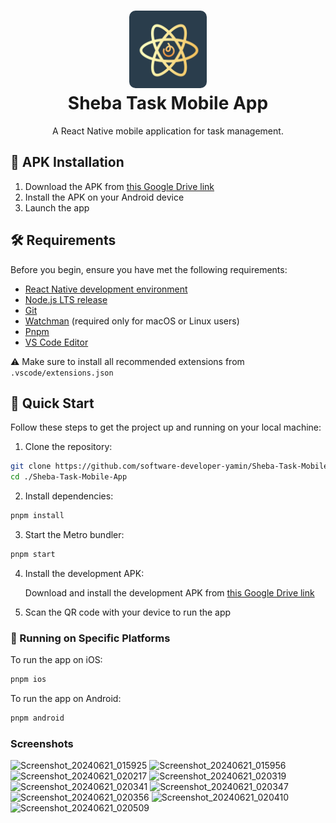 <h1 align="center">
  <img alt="logo" src="./assets/icon.png" width="124px" style="border-radius:10px"/><br/>
  Sheba Task Mobile App
</h1>

<p align="center">
  A React Native mobile application for task management.
</p>

## 📱 APK Installation

1. Download the APK from [this Google Drive link](https://drive.google.com/file/d/17AxDUXeqDSiba5TSRrPSWzlK1c41uZE5/view?usp=sharing)
2. Install the APK on your Android device
3. Launch the app

## 🛠 Requirements

Before you begin, ensure you have met the following requirements:

- [React Native development environment](https://reactnative.dev/docs/environment-setup)
- [Node.js LTS release](https://nodejs.org/en/)
- [Git](https://git-scm.com/)
- [Watchman](https://facebook.github.io/watchman/docs/install#buildinstall) (required only for macOS or Linux users)
- [Pnpm](https://pnpm.io/installation)
- [VS Code Editor](https://code.visualstudio.com/download)

⚠️ Make sure to install all recommended extensions from `.vscode/extensions.json`

## 🚀 Quick Start

Follow these steps to get the project up and running on your local machine:

1. Clone the repository:

```sh
git clone https://github.com/software-developer-yamin/Sheba-Task-Mobile-App.git
cd ./Sheba-Task-Mobile-App
```

2. Install dependencies:

```sh
pnpm install
```

3. Start the Metro bundler:

```sh
pnpm start
```

4. Install the development APK:

   Download and install the development APK from [this Google Drive link](https://drive.google.com/file/d/17P3U_sDkcDt4KLVPoPHUIXYhIiw3KxV7/view?usp=sharing)

5. Scan the QR code with your device to run the app

### 📱 Running on Specific Platforms

To run the app on iOS:

```sh
pnpm ios
```

To run the app on Android:

```sh
pnpm android
```
### Screenshots
![Screenshot_20240621_015925](https://github.com/DeveloperYamin/Sheba-Task-Mobile-App/assets/78724266/eff0e457-7704-4c7a-801a-9ab1ce0e6b6d)
![Screenshot_20240621_015956](https://github.com/DeveloperYamin/Sheba-Task-Mobile-App/assets/78724266/daae8577-d97e-46bb-83f6-bad093bb20da)
![Screenshot_20240621_020217](https://github.com/DeveloperYamin/Sheba-Task-Mobile-App/assets/78724266/7d4a797e-d85e-4d9f-a8c4-bdad5f36d535)
![Screenshot_20240621_020319](https://github.com/DeveloperYamin/Sheba-Task-Mobile-App/assets/78724266/9309f565-0960-4e0e-911c-9ff909e657d3)
![Screenshot_20240621_020341](https://github.com/DeveloperYamin/Sheba-Task-Mobile-App/assets/78724266/54828d3d-9d3c-40c3-ae67-3ac2acef71c8)
![Screenshot_20240621_020347](https://github.com/DeveloperYamin/Sheba-Task-Mobile-App/assets/78724266/e2008747-b489-4ac0-977d-5d6d5dc4846f)
![Screenshot_20240621_020356](https://github.com/DeveloperYamin/Sheba-Task-Mobile-App/assets/78724266/60a14d38-9081-4c77-9760-8dcb5a69d2f9)
![Screenshot_20240621_020410](https://github.com/DeveloperYamin/Sheba-Task-Mobile-App/assets/78724266/eeac4ce0-be3a-474a-a8af-1d39a3129771)
![Screenshot_20240621_020509](https://github.com/DeveloperYamin/Sheba-Task-Mobile-App/assets/78724266/97ac500d-9269-4bef-906e-dc40d3b99c3a)
